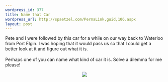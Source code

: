 ```yaml
--- 
wordpress_id: 377
title: Name that Car
wordpress_url: http://spaetzel.com/PermaLink,guid,106.aspx
layout: post
---
```

Pete and I were followed by this car for a while on our way back to Waterloo from Port Elgin. I was hoping that it would pass us so that I could get a better look at it and figure out what it is.<br />
        <br />
        Perhaps one of you can name what kind of car it is. Solve a dilemma for me please!<br />
        <p align="center">
        <a href="../Photos/edited/Name that Car_l.jpg"><img src="../Photos/edited/Name that Car_m.jpg" /></a>
        </p>
        <img width="0" height="0" src="http://spaetzel.com/aggbug.ashx?id=106" />
